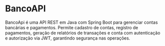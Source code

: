 # BancoAPI
BancoApi é uma API REST em Java com Spring Boot para gerenciar contas bancárias e pagamentos. Permite cadastro de contas, registro de pagamentos, geração de relatórios de transações e conta com autenticação e autorização via JWT, garantindo segurança nas operações.
